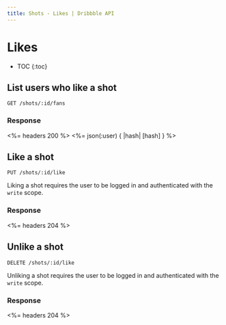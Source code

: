 ```yaml
---
title: Shots - Likes | Dribbble API
---
```


# Likes

* TOC
{:toc}

## List users who like a shot

    GET /shots/:id/fans

### Response

<%= headers 200 %>
<%= json(:user) { |hash| [hash] } %>

## Like a shot

    PUT /shots/:id/like

Liking a shot requires the user to be logged in and authenticated with the
`write` scope.

### Response

<%= headers 204 %>

## Unlike a shot

    DELETE /shots/:id/like

Unliking a shot requires the user to be logged in and authenticated with the
`write` scope.

### Response

<%= headers 204 %>
